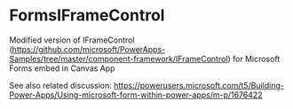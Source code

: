 # FormsIFrameControl
Modified version of IFrameControl (https://github.com/microsoft/PowerApps-Samples/tree/master/component-framework/IFrameControl)
 for Microsoft Forms embed in Canvas App

See also related discussion:
https://powerusers.microsoft.com/t5/Building-Power-Apps/Using-microsoft-form-within-power-apps/m-p/1676422


